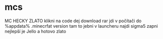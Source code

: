 # mcs
MC HECKY ZLATO
klikni na code dej download rar 
jdi v počítači do %appdata%
.minecrfat 
version
tam to jebni
v launcheru najdi sigma5
zapni
nejlepší je Jello
a hotovo zlato

